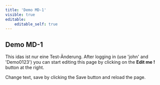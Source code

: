 ```yaml
---
title: 'Demo MD-1'
visible: true
editable:
    editable_self: true
---
```


## Demo MD-1

This idas ist nur eine Test-Änderung.
After logging in (use 'john' and 'Demo0123') you can start editing this page by clicking on the <b>Edit me !</b> button at the right.

Change text, save by clicking the Save button and reload the page.
